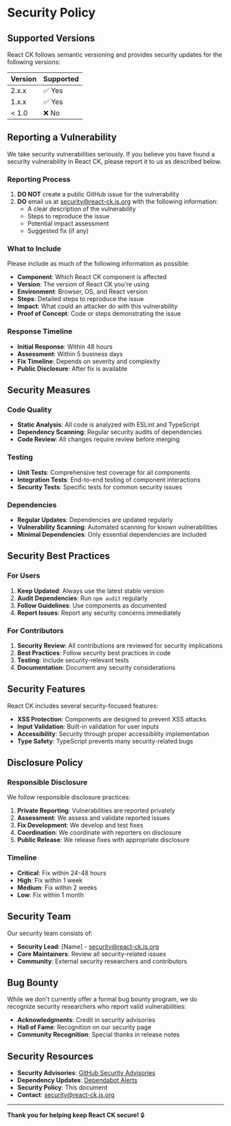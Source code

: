 # Security Policy

## Supported Versions

React CK follows semantic versioning and provides security updates for the following versions:

| Version | Supported          |
| ------- | ------------------ |
| 2.x.x   | ✅ Yes             |
| 1.x.x   | ✅ Yes             |
| < 1.0   | ❌ No              |

## Reporting a Vulnerability

We take security vulnerabilities seriously. If you believe you have found a security vulnerability in React CK, please report it to us as described below.

### Reporting Process

1. **DO NOT** create a public GitHub issue for the vulnerability
2. **DO** email us at security@react-ck.js.org with the following information:
   - A clear description of the vulnerability
   - Steps to reproduce the issue
   - Potential impact assessment
   - Suggested fix (if any)

### What to Include

Please include as much of the following information as possible:

- **Component**: Which React CK component is affected
- **Version**: The version of React CK you're using
- **Environment**: Browser, OS, and React version
- **Steps**: Detailed steps to reproduce the issue
- **Impact**: What could an attacker do with this vulnerability
- **Proof of Concept**: Code or steps demonstrating the issue

### Response Timeline

- **Initial Response**: Within 48 hours
- **Assessment**: Within 5 business days
- **Fix Timeline**: Depends on severity and complexity
- **Public Disclosure**: After fix is available

## Security Measures

### Code Quality

- **Static Analysis**: All code is analyzed with ESLint and TypeScript
- **Dependency Scanning**: Regular security audits of dependencies
- **Code Review**: All changes require review before merging

### Testing

- **Unit Tests**: Comprehensive test coverage for all components
- **Integration Tests**: End-to-end testing of component interactions
- **Security Tests**: Specific tests for common security issues

### Dependencies

- **Regular Updates**: Dependencies are updated regularly
- **Vulnerability Scanning**: Automated scanning for known vulnerabilities
- **Minimal Dependencies**: Only essential dependencies are included

## Security Best Practices

### For Users

1. **Keep Updated**: Always use the latest stable version
2. **Audit Dependencies**: Run `npm audit` regularly
3. **Follow Guidelines**: Use components as documented
4. **Report Issues**: Report any security concerns immediately

### For Contributors

1. **Security Review**: All contributions are reviewed for security implications
2. **Best Practices**: Follow security best practices in code
3. **Testing**: Include security-relevant tests
4. **Documentation**: Document any security considerations

## Security Features

React CK includes several security-focused features:

- **XSS Protection**: Components are designed to prevent XSS attacks
- **Input Validation**: Built-in validation for user inputs
- **Accessibility**: Security through proper accessibility implementation
- **Type Safety**: TypeScript prevents many security-related bugs

## Disclosure Policy

### Responsible Disclosure

We follow responsible disclosure practices:

1. **Private Reporting**: Vulnerabilities are reported privately
2. **Assessment**: We assess and validate reported issues
3. **Fix Development**: We develop and test fixes
4. **Coordination**: We coordinate with reporters on disclosure
5. **Public Release**: We release fixes with appropriate disclosure

### Timeline

- **Critical**: Fix within 24-48 hours
- **High**: Fix within 1 week
- **Medium**: Fix within 2 weeks
- **Low**: Fix within 1 month

## Security Team

Our security team consists of:

- **Security Lead**: [Name] - security@react-ck.js.org
- **Core Maintainers**: Review all security-related issues
- **Community**: External security researchers and contributors

## Bug Bounty

While we don't currently offer a formal bug bounty program, we do recognize security researchers who report valid vulnerabilities:

- **Acknowledgments**: Credit in security advisories
- **Hall of Fame**: Recognition on our security page
- **Community Recognition**: Special thanks in release notes

## Security Resources

- **Security Advisories**: [GitHub Security Advisories](https://github.com/abelflopes/react-ck/security/advisories)
- **Dependency Updates**: [Dependabot Alerts](https://github.com/abelflopes/react-ck/security/dependabot)
- **Security Policy**: This document
- **Contact**: security@react-ck.js.org

---

**Thank you for helping keep React CK secure!** 🔒 